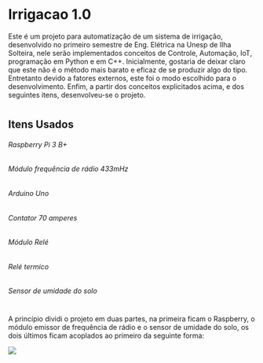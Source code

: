 # Irrigacao 1.0
Este é um projeto para automatização de um sistema de irrigação, desenvolvido no primeiro semestre de Eng. Elétrica na Unesp de Ilha Solteira, nele serão implementados conceitos de Controle, Automação, IoT, programação em Python e em C++.
Inicialmente, gostaria de deixar claro que este não é o método mais barato e eficaz de se produzir algo do tipo. Entretanto devido a fatores externos, este foi o modo escolhido para o desenvolvimento.
Enfim, a partir dos conceitos explicitados acima, e dos seguintes itens, desenvolveu-se o projeto.
#
## Itens Usados
###### Raspberry Pi 3 B+                           
###### Módulo frequência de rádio 433mHz
###### Arduino Uno                                  
###### Contator 70 amperes
###### Módulo Relé                                  
###### Relé termico
###### Sensor de umidade do solo
#
A princípio dividi o projeto em duas partes, na primeira ficam o Raspberry, o módulo emissor de frequência de rádio e o sensor de umidade do solo, os dois últimos ficam acoplados ao primeiro da seguinte forma:

<img src=”/Irrigacao/Imagens/arduino.png”>
